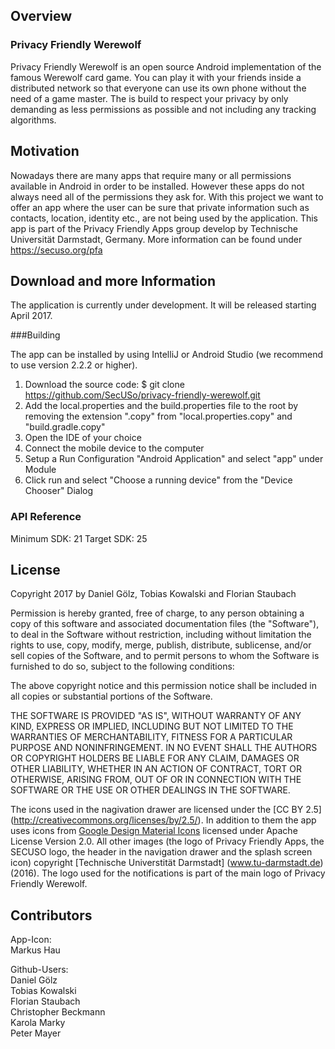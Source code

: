 ## Overview

### Privacy Friendly Werewolf

Privacy Friendly Werewolf is an open source Android implementation of the famous Werewolf card game. You can play it with your friends inside a distributed network so that everyone can use its own phone without the need of a game master. The is build to respect your privacy by only demanding as less permissions as possible and not including any tracking algorithms.


## Motivation

Nowadays there are many apps that require many or all permissions available in Android in order to be installed. However these apps do not always need all of the permissions they ask for. With this project we want to offer an app where the user can be sure that private information such as contacts, location, identity etc., are not being used by the application. This app is part of the Privacy Friendly Apps group develop by Technische Universität Darmstadt, Germany. More information can be found under https://secuso.org/pfa

## Download and more Information

The application is currently under development. It will be released starting April 2017.

###Building

The app can be installed by using IntelliJ or Android Studio (we recommend to use version 2.2.2 or higher).

1. Download the source code: $ git clone https://github.com/SecUSo/privacy-friendly-werewolf.git
2. Add the local.properties and the build.properties file to the root by removing the extension ".copy" from "local.properties.copy" and "build.gradle.copy"
3. Open the IDE of your choice
4. Connect the mobile device to the computer
5. Setup a Run Configuration "Android Application" and select "app" under Module
6. Click run and select "Choose a running device" from the "Device Chooser" Dialog

### API Reference

Minimum SDK: 21
Target SDK: 25

## License

Copyright 2017 by Daniel Gölz, Tobias Kowalski and Florian Staubach

Permission is hereby granted, free of charge, to any person obtaining a copy of this software and associated documentation files (the "Software"), to deal in the Software without restriction, including without limitation the rights to use, copy, modify, merge, publish, distribute, sublicense, and/or sell copies of the Software, and to permit persons to whom the Software is furnished to do so, subject to the following conditions:

The above copyright notice and this permission notice shall be included in all copies or substantial portions of the Software.

THE SOFTWARE IS PROVIDED "AS IS", WITHOUT WARRANTY OF ANY KIND, EXPRESS OR IMPLIED, INCLUDING BUT NOT LIMITED TO THE WARRANTIES OF MERCHANTABILITY, FITNESS FOR A PARTICULAR PURPOSE AND NONINFRINGEMENT. IN NO EVENT SHALL THE AUTHORS OR COPYRIGHT HOLDERS BE LIABLE FOR ANY CLAIM, DAMAGES OR OTHER LIABILITY, WHETHER IN AN ACTION OF CONTRACT, TORT OR OTHERWISE, ARISING FROM, OUT OF OR IN CONNECTION WITH THE SOFTWARE OR THE USE OR OTHER DEALINGS IN THE SOFTWARE.

The icons used in the nagivation drawer are licensed under the [CC BY 2.5] (http://creativecommons.org/licenses/by/2.5/). In addition to them the app uses icons from [Google Design Material Icons](https://design.google.com/icons/index.html) licensed under Apache License Version 2.0. All other images (the logo of Privacy Friendly Apps, the SECUSO logo, the header in the navigation drawer and the splash screen icon) copyright [Technische Universtität Darmstadt] (www.tu-darmstadt.de) (2016). The logo used for the notifications is part of the main logo of Privacy Friendly Werewolf.

## Contributors

App-Icon: <br/>
Markus Hau<br/>

Github-Users: <br/>
Daniel Gölz<br/>
Tobias Kowalski<br/>
Florian Staubach<br/>
Christopher Beckmann<br/>
Karola Marky<br/>
Peter Mayer
